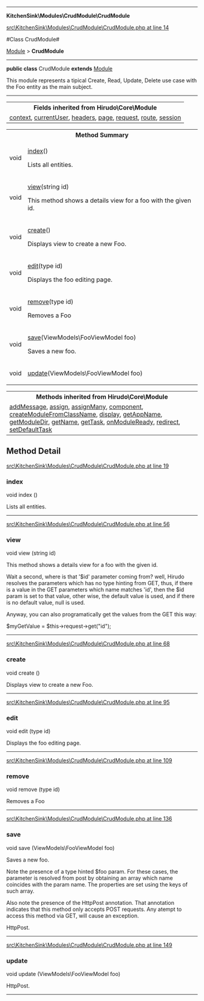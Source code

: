 

- - -

**KitchenSink\Modules\CrudModule\CrudModule**


<a href="https://github.com/JeyDotC/Hirudo/blob/master/src/KitchenSink/Modules/CrudModule/CrudModule.php#L14" target='_blank'>src\KitchenSink\Modules\CrudModule\CrudModule.php at line 14</a>

#Class CrudModule#

<a href="https://github.com/JeyDotC/Hirudo-docs/blob/master/Hirudo/Core/Module.md">Module</a>
 &gt; **CrudModule**




- - -

<p><strong>public  class</strong> <span>CrudModule</span>
<strong>extends</strong> <a href="https://github.com/JeyDotC/Hirudo-docs/blob/master/Hirudo/Core/Module.md">Module</a>

</p>

<div class="comment" id="overview_description"><p>This module represents a tipical Create, Read, Update, Delete use case with the
Foo entity as the main subject.</p></div>



<hr />

<table class="inherit">
<tr><th colspan="2">Fields inherited from Hirudo\Core\Module</th></tr>
<tr><td><a href="https://github.com/JeyDotC/Hirudo-docs/blob/master/Hirudo/Core/Module.md#context">context</a>, <a href="https://github.com/JeyDotC/Hirudo-docs/blob/master/Hirudo/Core/Module.md#currentuser">currentUser</a>, <a href="https://github.com/JeyDotC/Hirudo-docs/blob/master/Hirudo/Core/Module.md#headers">headers</a>, <a href="https://github.com/JeyDotC/Hirudo-docs/blob/master/Hirudo/Core/Module.md#page">page</a>, <a href="https://github.com/JeyDotC/Hirudo-docs/blob/master/Hirudo/Core/Module.md#request">request</a>, <a href="https://github.com/JeyDotC/Hirudo-docs/blob/master/Hirudo/Core/Module.md#route">route</a>, <a href="https://github.com/JeyDotC/Hirudo-docs/blob/master/Hirudo/Core/Module.md#session">session</a></td></tr></table>

<table id="summary_method">
<tr><th colspan="2">Method Summary</th></tr>
<tr>
<td><span class='k'></span> <span class='nx'>void</span></td>
<td class="description"><p class="name"><a href="#index">index</a>()</p><p class="description">Lists all entities.</p></td>
</tr>
<tr>
<td><span class='k'></span> <span class='nx'>void</span></td>
<td class="description"><p class="name"><a href="#view">view</a>(string id)</p><p class="description">This method shows a details view for a foo with the given id.
</p></td>
</tr>
<tr>
<td><span class='k'></span> <span class='nx'>void</span></td>
<td class="description"><p class="name"><a href="#create">create</a>()</p><p class="description">Displays view to create a new Foo.</p></td>
</tr>
<tr>
<td><span class='k'></span> <span class='nx'>void</span></td>
<td class="description"><p class="name"><a href="#edit">edit</a>(type id)</p><p class="description">Displays the foo editing page.</p></td>
</tr>
<tr>
<td><span class='k'></span> <span class='nx'>void</span></td>
<td class="description"><p class="name"><a href="#remove">remove</a>(type id)</p><p class="description">Removes a Foo</p></td>
</tr>
<tr>
<td><span class='k'></span> <span class='nx'>void</span></td>
<td class="description"><p class="name"><a href="#save">save</a>(ViewModels\FooViewModel foo)</p><p class="description">Saves a new foo.
</p></td>
</tr>
<tr>
<td><span class='k'></span> <span class='nx'>void</span></td>
<td class="description"><p class="name"><a href="#update">update</a>(ViewModels\FooViewModel foo)</p><p class="description"></p></td>
</tr>
</table>

<table class="inherit">
<tr><th colspan="2">Methods inherited from Hirudo\Core\Module</th></tr>
<tr><td><a href="https://github.com/JeyDotC/Hirudo-docs/blob/master/Hirudo/Core/Module.md#addmessage">addMessage</a>, <a href="https://github.com/JeyDotC/Hirudo-docs/blob/master/Hirudo/Core/Module.md#assign">assign</a>, <a href="https://github.com/JeyDotC/Hirudo-docs/blob/master/Hirudo/Core/Module.md#assignmany">assignMany</a>, <a href="https://github.com/JeyDotC/Hirudo-docs/blob/master/Hirudo/Core/Module.md#component">component</a>, <a href="https://github.com/JeyDotC/Hirudo-docs/blob/master/Hirudo/Core/Module.md#createmodulefromclassname">createModuleFromClassName</a>, <a href="https://github.com/JeyDotC/Hirudo-docs/blob/master/Hirudo/Core/Module.md#display">display</a>, <a href="https://github.com/JeyDotC/Hirudo-docs/blob/master/Hirudo/Core/Module.md#getappname">getAppName</a>, <a href="https://github.com/JeyDotC/Hirudo-docs/blob/master/Hirudo/Core/Module.md#getmoduledir">getModuleDir</a>, <a href="https://github.com/JeyDotC/Hirudo-docs/blob/master/Hirudo/Core/Module.md#getname">getName</a>, <a href="https://github.com/JeyDotC/Hirudo-docs/blob/master/Hirudo/Core/Module.md#gettask">getTask</a>, <a href="https://github.com/JeyDotC/Hirudo-docs/blob/master/Hirudo/Core/Module.md#onmoduleready">onModuleReady</a>, <a href="https://github.com/JeyDotC/Hirudo-docs/blob/master/Hirudo/Core/Module.md#redirect">redirect</a>, <a href="https://github.com/JeyDotC/Hirudo-docs/blob/master/Hirudo/Core/Module.md#setdefaulttask">setDefaultTask</a></td></tr></table>

<h2 id="detail_method">Method Detail</h2>

<a href="https://github.com/JeyDotC/Hirudo/blob/master/src/KitchenSink/Modules/CrudModule/CrudModule.php#L19" target='_blank'>src\KitchenSink\Modules\CrudModule\CrudModule.php at line 19</a>

<h3 id="index()">index</h3>
<span class='k'></span> <span class='nx'>void</span> <span class='nf'>index</span> ()

<div class="details">
<p>Lists all entities.</p>
</div>

- - -


<a href="https://github.com/JeyDotC/Hirudo/blob/master/src/KitchenSink/Modules/CrudModule/CrudModule.php#L56" target='_blank'>src\KitchenSink\Modules\CrudModule\CrudModule.php at line 56</a>

<h3 id="view()">view</h3>
<span class='k'></span> <span class='nx'>void</span> <span class='nf'>view</span> (string id)

<div class="details">
<p>This method shows a details view for a foo with the given id.</p><p>Wait a second, where is that '$id' parameter coming from? well, Hirudo
resolves the parameters which has no type hinting from GET, thus, if there
is a value in the GET parameters which name matches 'id', then the $id param
is set to that value, other wise, the default value is used, and if there is no
default value, null is used.</p><p>Anyway, you can also programatically get the values from the GET this way:</p><p>$myGetValue = $this->request->get("id");</p>
</div>

- - -


<a href="https://github.com/JeyDotC/Hirudo/blob/master/src/KitchenSink/Modules/CrudModule/CrudModule.php#L68" target='_blank'>src\KitchenSink\Modules\CrudModule\CrudModule.php at line 68</a>

<h3 id="create()">create</h3>
<span class='k'></span> <span class='nx'>void</span> <span class='nf'>create</span> ()

<div class="details">
<p>Displays view to create a new Foo.</p>
</div>

- - -


<a href="https://github.com/JeyDotC/Hirudo/blob/master/src/KitchenSink/Modules/CrudModule/CrudModule.php#L95" target='_blank'>src\KitchenSink\Modules\CrudModule\CrudModule.php at line 95</a>

<h3 id="edit()">edit</h3>
<span class='k'></span> <span class='nx'>void</span> <span class='nf'>edit</span> (type id)

<div class="details">
<p>Displays the foo editing page.</p>
</div>

- - -


<a href="https://github.com/JeyDotC/Hirudo/blob/master/src/KitchenSink/Modules/CrudModule/CrudModule.php#L109" target='_blank'>src\KitchenSink\Modules\CrudModule\CrudModule.php at line 109</a>

<h3 id="remove()">remove</h3>
<span class='k'></span> <span class='nx'>void</span> <span class='nf'>remove</span> (type id)

<div class="details">
<p>Removes a Foo</p>
</div>

- - -


<a href="https://github.com/JeyDotC/Hirudo/blob/master/src/KitchenSink/Modules/CrudModule/CrudModule.php#L136" target='_blank'>src\KitchenSink\Modules\CrudModule\CrudModule.php at line 136</a>

<h3 id="save()">save</h3>
<span class='k'></span> <span class='nx'>void</span> <span class='nf'>save</span> (ViewModels\FooViewModel foo)

<div class="details">
<p>Saves a new foo.</p><p>Note the presence of a type hinted $foo param. For these cases, the parameter
is resolved from post by obtaining an array which name coincides with the
param name. The properties are set using the keys of such array.</p><p>Also note the presence of the HttpPost annotation. That annotation indicates
that this method only accepts POST requests. Any atempt to access this method
via GET, will cause an exception.</p><dl>
<dt>HttpPost.</dt>
</dl>

</div>

- - -


<a href="https://github.com/JeyDotC/Hirudo/blob/master/src/KitchenSink/Modules/CrudModule/CrudModule.php#L149" target='_blank'>src\KitchenSink\Modules\CrudModule\CrudModule.php at line 149</a>

<h3 id="update()">update</h3>
<span class='k'></span> <span class='nx'>void</span> <span class='nf'>update</span> (ViewModels\FooViewModel foo)

<div class="details">
<p></p><dl>
<dt>HttpPost.</dt>
</dl>

</div>

- - -

